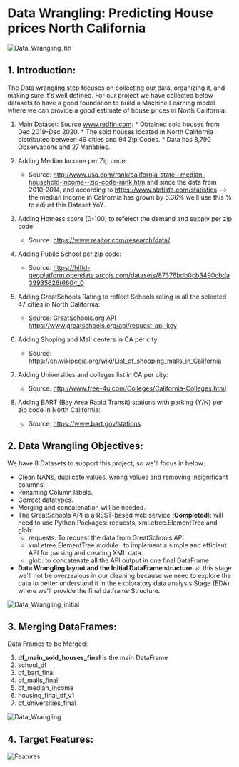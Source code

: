 # Data Wrangling: Predicting House prices North California

![Data_Wrangling_hh](https://user-images.githubusercontent.com/67468718/104858187-6ec96180-58d2-11eb-8e6e-f110ef5193fb.JPG)

## 1. Introduction:

The Data wrangling step focuses on collecting our data, organizing it, and making sure it's well defined. For our project we have collected below datasets to have a good foundation to build a Machine Learning model where we can provide a good estimate of house prices in North California:
  1. Main Dataset: Source www.redfin.com:
    * Obtained sold houses from Dec 2019-Dec 2020.
    * The sold houses located in North California distributed between 49 cities and 94 Zip Codes.
    * Data has 8,790 Observations and 27 Variables.

2. Adding Median Income per Zip code:
    * Source: http://www.usa.com/rank/california-state--median-household-income--zip-code-rank.htm and since the data from 2010-2014, and according to https://www.statista.com/statistics --> the median Income in California has grown by 6.36% we’ll use this % to adjust this Dataset YoY.
      
      
3. Adding Hotness score (0-100) to refelect the demand and supply per zip code:
    * Source: https://www.realtor.com/research/data/
      
      
4. Adding Public School per zip code:
    * Source: https://hifld-geoplatform.opendata.arcgis.com/datasets/87376bdb0cb3490cbda39935626f6604_0
    
    
5. Adding GreatSchools Rating to reflect Schools rating in all the selected 47 cities in North California:
    * Source: GreatSchools.org API https://www.greatschools.org/api/request-api-key


6. Adding Shoping and Mall centers in CA per city:
    * Source: https://en.wikipedia.org/wiki/List_of_shopping_malls_in_California
    
    
7. Adding Universities and colleges list in CA per city:
    * Source: http://www.free-4u.com/Colleges/California-Colleges.html
    
    
8. Adding BART (Bay Area Rapid Transit) stations with parking (Y/N) per zip code in North California:
    * Source: https://www.bart.gov/stations
    
## 2. Data Wrangling Objectives:    
    
We have 8 Datasets to support this project, so we'll focus in below:
   * Clean NANs, duplicate values, wrong values and removing insignificant columns.
   * Renaming Column labels.   
   * Correct datatypes.
   * Merging and concatenation will be needed.
   * The GreatSchools API is a REST-based web service (**Completed**): will need to use Python Packages: requests, xml.etree.ElementTree and glob:
        - requests: To request the data from GreatSchools API
        - xml.etree.ElementTree module : to implement a simple and efficient API for parsing and creating XML data.
        - glob: to concatenate all the API output in one final DataFrame.
   * **Data Wrangling layout and the Initial DataFrame structure**: at this stage we'll not be overzealous in our cleaning because we need to explore the data to better understand it in the exploratory data analysis Stage (EDA) where we'll provide the final datframe Structure.

![Data_Wrangling_initial](https://user-images.githubusercontent.com/67468718/103534919-a7822900-4e44-11eb-9f68-c6124e66bbd1.JPG)

## 3. Merging DataFrames:   

Data Frames to be Merged: 
   1. **df_main_sold_houses_final** is the main DataFrame
   2. school_df
   3. df_bart_final
   4. df_malls_final
   5. df_median_income
   6. housing_final_df_v1
   7. df_universities_final
   
   ![Data_Wrangling](https://user-images.githubusercontent.com/67468718/103494183-52b1c480-4dea-11eb-8673-612746b0d229.JPG)
   
## 4. Target Features:      

![Features](https://user-images.githubusercontent.com/67468718/103541349-2892ed80-4e50-11eb-95ee-0be69ea98781.JPG)
